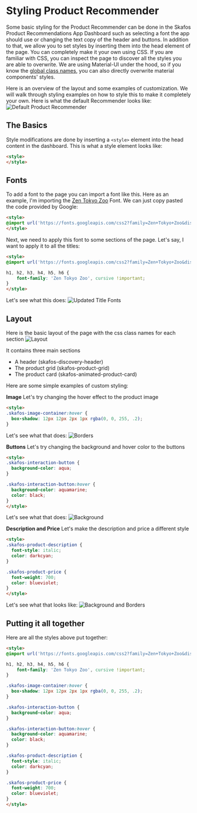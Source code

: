 # Styling Product Recommender

Some basic styling for the Product Recommender can be done in the Skafos Product Recommendations App Dashboard such as selecting a font the app should use or changing the text copy of the header and buttons. In addition to that, we allow you to set styles by inserting them into the head element of the page. You can completely make it your own using CSS. If you are familiar with CSS, you can inspect the page to discover all the styles you are able to overwrite. We are using Material-UI under the hood, so if you know the [global class names](https://mui.com/customization/how-to-customize/#5-global-css-override), you can also directly overwrite material components' styles.

Here is an overview of the layout and some examples of customization. We will walk through styling examples on how to style this to make it completely your own. Here is what the default Recommender looks like:
![Default Product Recommender](app-overview.png)

## The Basics
Style modifications are done by inserting a `<style>` element into the head content in the dashboard. This is what a style element looks like:

```html
<style>
</style>
```

## Fonts
To add a font to the page you can import a font like this. Here as an example, I'm importing the [Zen Tokyo Zoo](https://fonts.google.com/specimen/Zen+Tokyo+Zoo) Font. We can just copy pasted the code provided by Google:

```html
<style>
@import url('https://fonts.googleapis.com/css2?family=Zen+Tokyo+Zoo&display=swap');
</style>
```

Next, we need to apply this font to some sections of the page. Let's say, I want to apply it to all the titles:

```html
<style>
@import url('https://fonts.googleapis.com/css2?family=Zen+Tokyo+Zoo&display=swap');

h1, h2, h3, h4, h5, h6 {
    font-family: 'Zen Tokyo Zoo', cursive !important;
}
</style>
```

Let's see what this does:
![Updated Title Fonts](title-change.png)


## Layout

Here is the basic layout of the page with the css class names for each section
![Layout](./css-layout.png)

It contains three main sections
- A header (skafos-discovery-header)
- The product grid (skafos-product-grid)
- The product card (skafos-animated-product-card)

Here are some simple examples of custom styling:

**Image**
Let's try changing the hover effect to the product image

```html
<style>
.skafos-image-container:hover {
  box-shadow: 12px 12px 2px 1px rgba(0, 0, 255, .2);
}
```

Let's see what that does:
![Borders](./image-hover.png) 

**Buttons**
Let's try changing the background and hover color to the buttons

```html
<style>
.skafos-interaction-button {
  background-color: aqua;
}

.skafos-interaction-button:hover {
  background-color: aquamarine;
  color: black;
}
</style>
```
Let's see what that does:
![Background](./button-hover.png)

**Description and Price**
Let's make the description and price a different style

```html
<style>
.skafos-product-description {
  font-style: italic;
  color: darkcyan;
}

.skafos-product-price {
  font-weight: 700;
  color: blueviolet;
}
</style>
```

Let's see what that looks like:
![Background and Borders](./description-price.png)

## Putting it all together
Here are all the styles above put together:
```html
<style>
@import url('https://fonts.googleapis.com/css2?family=Zen+Tokyo+Zoo&display=swap');

h1, h2, h3, h4, h5, h6 {
    font-family: 'Zen Tokyo Zoo', cursive !important;
}

.skafos-image-container:hover {
  box-shadow: 12px 12px 2px 1px rgba(0, 0, 255, .2);
}

.skafos-interaction-button {
  background-color: aqua;
}

.skafos-interaction-button:hover {
  background-color: aquamarine;
  color: black;
}

.skafos-product-description {
  font-style: italic;
  color: darkcyan;
}

.skafos-product-price {
  font-weight: 700;
  color: blueviolet;
}
</style>
```
